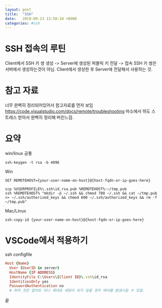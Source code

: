 ```yaml
---
layout: post
title:  "SSH"
date:   2019-09-23 13:50:10 +0900
categories: #ssh
---
```


# SSH 접속의 루틴

Client에서 SSH 키 쌍 생성 -> Server에 생성된 퍼블릭 키 전달 -> 접속
SSH 키 쌍은 서버에서 생성하는것이 아님.
Client에서 생성한 후 Server에 전달해서 사용하는 것.

# 참고 자료
너무 완벽히 정리되어있어서 참고자료를 먼저 보임  
https://code.visualstudio.com/docs/remote/troubleshooting
마소에서 하도 스트레스 받아서 완벽히 정리해 버린느낌.

# 요약
win/linux 공통
~~~shell
ssh-keygen -t rsa -b 4096
~~~

Win
~~~
SET REMOTEHOST={your-user-name-on-host}@{host-fqdn-or-ip-goes-here}

scp %USERPROFILE%\.ssh\id_rsa.pub %REMOTEHOST%:~/tmp.pub
ssh %REMOTEHOST% "mkdir -p ~/.ssh && chmod 700 ~/.ssh && cat ~/tmp.pub >> ~/.ssh/authorized_keys && chmod 600 ~/.ssh/authorized_keys && rm -f ~/tmp.pub"
~~~

Mac/Linux
~~~
ssh-copy-id {your-user-name-on-host}@{host-fqdn-or-ip-goes-here}
~~~

# VSCode에서 적용하기
ssh configfile
~~~Ruby
Host {Name}
  User {UserID in server}
  HostName {IP ADDRESS}
  IdentityFile C:\Users\{Client ID}\.ssh\id_rsa
  IdentitiesOnly yes
  PasswordAuthentication no
  # 위의 것은 없어도 되나 제대로 세팅이 되지 않을 경우 에러를 발생시킬 수 있음.
~~~

끝